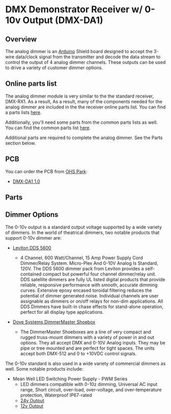 # DMX Demonstrator Receiver w/ 0-10v Output (DMX-DA1)

## Overview

The analog dimmer is an [Arduino](https://www.arduino.cc/) Shield board designed to accept the 3-wire data/clock signal from the transmitter and decode the data stream to control the output of 4 analog dimmer channels. These outputs can be used to drive a variety of customer dimmer options.

## Online parts list

The analog dimmer module is very similar to the the standard receiver, DMX-RX1. As a result, As a result, many of the components needed for the analog dimmer are included in the the receiver online parts list. You can find a parts lists [here](https://www.sparkfun.com/wish_lists/160541).

Additionally, you'll need some parts from the common parts lists as well. You can find the common parts list [here](https://www.sparkfun.com/wish_lists/160406).

Additional parts are required to complete the analog dimmer. See the Parts section below.

## PCB

You can order the PCB from [OHS Park](https://oshpark.com/):

- [DMX-DA1 1.0](???)

## Parts

## Dimmer Options

The 0-10v output is a standard output voltage supported by a wide variety of dimmers. In the world of theatrical dimmers, two notable products that support 0-10v dimmer are:
- [Leviton DDS 5600](https://www.leviton.com/en/products/n5600)

  - 4 Channel, 600 Watt/Channel, 15 Amp Power Supply Cord Dimmer/Relay System. Micro-Plex And 0-10V Analog Is Standard, 120V. The DDS 5600 dimmer pack from Leviton provides a self-contained compact but powerful four channel dimmer/relay unit. DDS satellite dimmers are fully UL listed digital products that provide reliable, responsive performance with smooth, accurate dimming curves. Extensive epoxy encased toroidal filtering reduces the potential of dimmer generated noise. Individual channels are user assignable as dimmers or on/off relays for non-dim applications. All DDS Dimmers have built-in chase effects for stand-alone operation, perfect for all display type applications.

- [Dove Systems DimmerMaster Shoebox](http://www.dovesystems.com/shoebox)

  - The DimmerMaster Shoeboxes are a line of very compact and rugged truss-mount dimmers with a variety of power in and out options. They all accept DMX and 0-10V Analog inputs. They may be pipe or tree mounted and are perfect for tight spaces. The units accept both DMX-512 and 0 to +10VDC control signals.

The 0-10v standard is also used in a wide variety of commercial dimmers as well. Some notable products include:

- Mean Well LED Switching Power Supply - PWM Series
  - LED dimmers compatible with 0-10z dimming, Universal AC input range, Short circuit, over-load, over-voltage, and over-temperature protection, Waterproof IP67-rated
  - [24v Output](https://www.superbrightleds.com/moreinfo/constant-voltage-power-supplies/mean-well-led-power-supply-pwm-series-40-120w-24v-dimmable/3206/)
  - [12v Output](https://www.superbrightleds.com/moreinfo/constant-voltage-power-supplies/mean-well-led-power-supply-pwm-series-40-120w-12v-dimmable/3205/)
